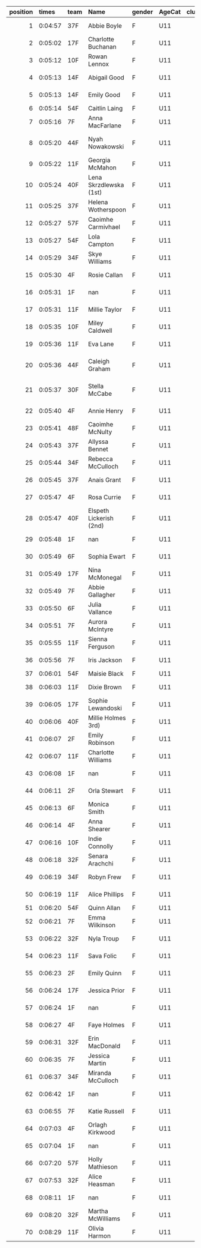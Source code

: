 |   position | times   | team   | Name                    | gender   | AgeCat   |   clubnumber | Club name                  | Website                               |
|-----------:|:--------|:-------|:------------------------|:---------|:---------|-------------:|:---------------------------|:--------------------------------------|
|          1 | 0:04:57 | 37F    | Abbie Boyle             | F        | U11      |           37 | Law & District AAC         | http://www.lawaac.co.uk/              |
|          2 | 0:05:02 | 17F    | Charlotte Buchanan      | F        | U11      |           17 | Calderglen Harriers        | http://www.calderglenharriers.org.uk/ |
|          3 | 0:05:12 | 10F    | Rowan Lennox            | F        | U11      |           10 | Shettleston Harriers       | http://shettlestonharriers.org.uk/    |
|          4 | 0:05:13 | 14F    | Abigail Good            | F        | U11      |           14 | Ayr Seaforth AC            | https://www.ayrseaforth.co.uk/        |
|          5 | 0:05:13 | 14F    | Emily Good              | F        | U11      |           14 | Ayr Seaforth AC            | https://www.ayrseaforth.co.uk/        |
|          6 | 0:05:14 | 54F    | Caitlin Laing           | F        | U11      |           54 | VP-Glasgow                 | https://www.vp-glasgow.com            |
|          7 | 0:05:16 | 7F     | Anna MacFarlane         | F        | U11      |            7 | Giffnock North AC          | https://www.giffnocknorth.co.uk/      |
|          8 | 0:05:20 | 44F    | Nyah Nowakowski         | F        | U11      |           44 | North Ayrshire AAC         | https://naathletics.co.uk/            |
|          9 | 0:05:22 | 11F    | Georgia McMahon         | F        | U11      |           11 | Airdrie Harriers           | http://airdrieharriers.org/           |
|         10 | 0:05:24 | 40F    | Lena Skrzdlewska (1st)  | F        | U11      |           40 | Motherwell AC              | https://motherwellac.com/             |
|         11 | 0:05:25 | 37F    | Helena Wotherspoon      | F        | U11      |           37 | Law & District AAC         | http://www.lawaac.co.uk/              |
|         12 | 0:05:27 | 57F    | Caoimhe Carmivhael      | F        | U11      |           57 | Whitemoss AAC              | https://whitemossaac.co.uk/           |
|         13 | 0:05:27 | 54F    | Lola Campton            | F        | U11      |           54 | VP-Glasgow                 | https://www.vp-glasgow.com            |
|         14 | 0:05:29 | 34F    | Skye Williams           | F        | U11      |           34 | Kilbarchan AAC             | https://kilbarchanaac.org.uk/         |
|         15 | 0:05:30 | 4F     | Rosie Callan            | F        | U11      |            4 | Inverclyde AC              | https://www.inverclydeac.org/         |
|         16 | 0:05:31 | 1F     | nan                     | F        | U11      |            1 | East Kilbride AC           | http://www.ekac.org.uk/               |
|         17 | 0:05:31 | 11F    | Millie Taylor           | F        | U11      |           11 | Airdrie Harriers           | http://airdrieharriers.org/           |
|         18 | 0:05:35 | 10F    | Miley Caldwell          | F        | U11      |           10 | Shettleston Harriers       | http://shettlestonharriers.org.uk/    |
|         19 | 0:05:36 | 11F    | Eva Lane                | F        | U11      |           11 | Airdrie Harriers           | http://airdrieharriers.org/           |
|         20 | 0:05:36 | 44F    | Caleigh Graham          | F        | U11      |           44 | North Ayrshire AAC         | https://naathletics.co.uk/            |
|         21 | 0:05:37 | 30F    | Stella McCabe           | F        | U11      |           30 | Greenock Glenpark Harriers | https://greenockglenparkharriers.com/ |
|         22 | 0:05:40 | 4F     | Annie Henry             | F        | U11      |            4 | Inverclyde AC              | https://www.inverclydeac.org/         |
|         23 | 0:05:41 | 48F    | Caoimhe McNulty         | F        | U11      |           48 | Springburn Harriers        | https://www.springburnharriers.co.uk/ |
|         24 | 0:05:43 | 37F    | Allyssa Bennet          | F        | U11      |           37 | Law & District AAC         | http://www.lawaac.co.uk/              |
|         25 | 0:05:44 | 34F    | Rebecca McCulloch       | F        | U11      |           34 | Kilbarchan AAC             | https://kilbarchanaac.org.uk/         |
|         26 | 0:05:45 | 37F    | Anais Grant             | F        | U11      |           37 | Law & District AAC         | http://www.lawaac.co.uk/              |
|         27 | 0:05:47 | 4F     | Rosa Currie             | F        | U11      |            4 | Inverclyde AC              | https://www.inverclydeac.org/         |
|         28 | 0:05:47 | 40F    | Elspeth Lickerish (2nd) | F        | U11      |           40 | Motherwell AC              | https://motherwellac.com/             |
|         29 | 0:05:48 | 1F     | nan                     | F        | U11      |            1 | East Kilbride AC           | http://www.ekac.org.uk/               |
|         30 | 0:05:49 | 6F     | Sophia Ewart            | F        | U11      |            6 | Cambuslang Harriers        | https://cambuslangharriers.org/       |
|         31 | 0:05:49 | 17F    | Nina McMonegal          | F        | U11      |           17 | Calderglen Harriers        | http://www.calderglenharriers.org.uk/ |
|         32 | 0:05:49 | 7F     | Abbie Gallagher         | F        | U11      |            7 | Giffnock North AC          | https://www.giffnocknorth.co.uk/      |
|         33 | 0:05:50 | 6F     | Julia Vallance          | F        | U11      |            6 | Cambuslang Harriers        | https://cambuslangharriers.org/       |
|         34 | 0:05:51 | 7F     | Aurora McIntyre         | F        | U11      |            7 | Giffnock North AC          | https://www.giffnocknorth.co.uk/      |
|         35 | 0:05:55 | 11F    | Sienna Ferguson         | F        | U11      |           11 | Airdrie Harriers           | http://airdrieharriers.org/           |
|         36 | 0:05:56 | 7F     | Iris Jackson            | F        | U11      |            7 | Giffnock North AC          | https://www.giffnocknorth.co.uk/      |
|         37 | 0:06:01 | 54F    | Maisie Black            | F        | U11      |           54 | VP-Glasgow                 | https://www.vp-glasgow.com            |
|         38 | 0:06:03 | 11F    | Dixie Brown             | F        | U11      |           11 | Airdrie Harriers           | http://airdrieharriers.org/           |
|         39 | 0:06:05 | 17F    | Sophie Lewandoski       | F        | U11      |           17 | Calderglen Harriers        | http://www.calderglenharriers.org.uk/ |
|         40 | 0:06:06 | 40F    | Millie Holmes 3rd)      | F        | U11      |           40 | Motherwell AC              | https://motherwellac.com/             |
|         41 | 0:06:07 | 2F     | Emily Robinson          | F        | U11      |            2 | Kilmarnock H&AC            | http://www.kilmarnockharriers.com/    |
|         42 | 0:06:07 | 11F    | Charlotte Williams      | F        | U11      |           11 | Airdrie Harriers           | http://airdrieharriers.org/           |
|         43 | 0:06:08 | 1F     | nan                     | F        | U11      |            1 | East Kilbride AC           | http://www.ekac.org.uk/               |
|         44 | 0:06:11 | 2F     | Orla Stewart            | F        | U11      |            2 | Kilmarnock H&AC            | http://www.kilmarnockharriers.com/    |
|         45 | 0:06:13 | 6F     | Monica Smith            | F        | U11      |            6 | Cambuslang Harriers        | https://cambuslangharriers.org/       |
|         46 | 0:06:14 | 4F     | Anna Shearer            | F        | U11      |            4 | Inverclyde AC              | https://www.inverclydeac.org/         |
|         47 | 0:06:16 | 10F    | Indie Connolly          | F        | U11      |           10 | Shettleston Harriers       | http://shettlestonharriers.org.uk/    |
|         48 | 0:06:18 | 32F    | Senara Arachchi         | F        | U11      |           32 | Helensburgh AAC            | https://www.helensburghaac.com/       |
|         49 | 0:06:19 | 34F    | Robyn Frew              | F        | U11      |           34 | Kilbarchan AAC             | https://kilbarchanaac.org.uk/         |
|         50 | 0:06:19 | 11F    | Alice Phillips          | F        | U11      |           11 | Airdrie Harriers           | http://airdrieharriers.org/           |
|         51 | 0:06:20 | 54F    | Quinn Allan             | F        | U11      |           54 | VP-Glasgow                 | https://www.vp-glasgow.com            |
|         52 | 0:06:21 | 7F     | Emma Wilkinson          | F        | U11      |            7 | Giffnock North AC          | https://www.giffnocknorth.co.uk/      |
|         53 | 0:06:22 | 32F    | Nyla Troup              | F        | U11      |           32 | Helensburgh AAC            | https://www.helensburghaac.com/       |
|         54 | 0:06:23 | 11F    | Sava Folic              | F        | U11      |           11 | Airdrie Harriers           | http://airdrieharriers.org/           |
|         55 | 0:06:23 | 2F     | Emily Quinn             | F        | U11      |            2 | Kilmarnock H&AC            | http://www.kilmarnockharriers.com/    |
|         56 | 0:06:24 | 17F    | Jessica Prior           | F        | U11      |           17 | Calderglen Harriers        | http://www.calderglenharriers.org.uk/ |
|         57 | 0:06:24 | 1F     | nan                     | F        | U11      |            1 | East Kilbride AC           | http://www.ekac.org.uk/               |
|         58 | 0:06:27 | 4F     | Faye Holmes             | F        | U11      |            4 | Inverclyde AC              | https://www.inverclydeac.org/         |
|         59 | 0:06:31 | 32F    | Erin MacDonald          | F        | U11      |           32 | Helensburgh AAC            | https://www.helensburghaac.com/       |
|         60 | 0:06:35 | 7F     | Jessica Martin          | F        | U11      |            7 | Giffnock North AC          | https://www.giffnocknorth.co.uk/      |
|         61 | 0:06:37 | 34F    | Miranda McCulloch       | F        | U11      |           34 | Kilbarchan AAC             | https://kilbarchanaac.org.uk/         |
|         62 | 0:06:42 | 1F     | nan                     | F        | U11      |            1 | East Kilbride AC           | http://www.ekac.org.uk/               |
|         63 | 0:06:55 | 7F     | Katie Russell           | F        | U11      |            7 | Giffnock North AC          | https://www.giffnocknorth.co.uk/      |
|         64 | 0:07:03 | 4F     | Orlagh Kirkwood         | F        | U11      |            4 | Inverclyde AC              | https://www.inverclydeac.org/         |
|         65 | 0:07:04 | 1F     | nan                     | F        | U11      |            1 | East Kilbride AC           | http://www.ekac.org.uk/               |
|         66 | 0:07:20 | 57F    | Holly Mathieson         | F        | U11      |           57 | Whitemoss AAC              | https://whitemossaac.co.uk/           |
|         67 | 0:07:53 | 32F    | Alice Heasman           | F        | U11      |           32 | Helensburgh AAC            | https://www.helensburghaac.com/       |
|         68 | 0:08:11 | 1F     | nan                     | F        | U11      |            1 | East Kilbride AC           | http://www.ekac.org.uk/               |
|         69 | 0:08:20 | 32F    | Martha McWilliams       | F        | U11      |           32 | Helensburgh AAC            | https://www.helensburghaac.com/       |
|         70 | 0:08:29 | 11F    | Olivia Harmon           | F        | U11      |           11 | Airdrie Harriers           | http://airdrieharriers.org/           |